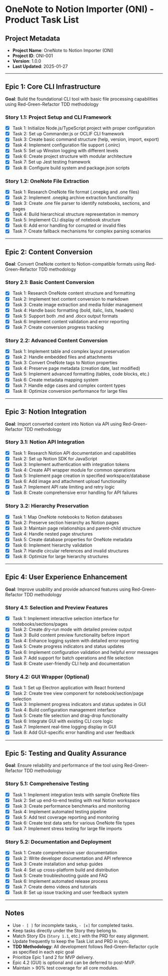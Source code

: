 # OneNote to Notion Importer (ONI) - Product Task List

## Project Metadata
- **Project Name**: OneNote to Notion Importer (ONI)
- **Project ID**: ONI-001
- **Version**: 1.0.0
- **Last Updated**: 2025-01-27

---

## Epic 1: Core CLI Infrastructure
**Goal**: Build the foundational CLI tool with basic file processing capabilities using Red-Green-Refactor TDD methodology

### Story 1.1: Project Setup and CLI Framework
- [x] Task 1: Initialize Node.js/TypeScript project with proper configuration
- [x] Task 2: Set up Commander.js or OCLIF CLI framework
- [x] Task 3: Create basic command structure (help, version, import, export)
- [x] Task 4: Implement configuration file support (.onirc)
- [x] Task 5: Set up Winston logging with different levels
- [x] Task 6: Create project structure with modular architecture
- [x] Task 7: Set up Jest testing framework
- [x] Task 8: Configure build system and package.json scripts

### Story 1.2: OneNote File Extraction
- [x] Task 1: Research OneNote file format (.onepkg and .one files)
- [x] Task 2: Implement .onepkg archive extraction functionality
- [x] Task 3: Create .one file parser to identify notebooks, sections, and pages
- [x] Task 4: Build hierarchical structure representation in memory
- [x] Task 5: Implement CLI display of notebook structure
- [x] Task 6: Add error handling for corrupted or invalid files
- [x] Task 7: Create fallback mechanisms for complex parsing scenarios

---

## Epic 2: Content Conversion
**Goal**: Convert OneNote content to Notion-compatible formats using Red-Green-Refactor TDD methodology

### Story 2.1: Basic Content Conversion
- [x] Task 1: Research OneNote content structure and formatting
- [x] Task 2: Implement text content conversion to markdown
- [x] Task 3: Create image extraction and media folder management
- [x] Task 4: Handle basic formatting (bold, italic, lists, headers)
- [x] Task 5: Support both .md and .docx output formats
- [x] Task 6: Implement content validation and error reporting
- [x] Task 7: Create conversion progress tracking

### Story 2.2: Advanced Content Conversion
- [x] Task 1: Implement table and complex layout preservation
- [x] Task 2: Handle embedded files and attachments
- [x] Task 3: Convert OneNote tags to Notion properties
- [x] Task 4: Preserve page metadata (creation date, last modified)
- [x] Task 5: Implement advanced formatting (tables, code blocks, etc.)
- [x] Task 6: Create metadata mapping system
- [x] Task 7: Handle edge cases and complex content types
- [x] Task 8: Optimize conversion performance for large files

---

## Epic 3: Notion Integration
**Goal**: Import converted content into Notion via API using Red-Green-Refactor TDD methodology

### Story 3.1: Notion API Integration
- [x] Task 1: Research Notion API documentation and capabilities
- [x] Task 2: Set up Notion SDK for JavaScript
- [x] Task 3: Implement authentication with integration tokens
- [x] Task 4: Create API wrapper module for common operations
- [x] Task 5: Implement page creation in specified workspace/database
- [x] Task 6: Add image and attachment upload functionality
- [x] Task 7: Implement API rate limiting and retry logic
- [x] Task 8: Create comprehensive error handling for API failures

### Story 3.2: Hierarchy Preservation
- [x] Task 1: Map OneNote notebooks to Notion databases
- [x] Task 2: Preserve section hierarchy as Notion pages
- [x] Task 3: Maintain page relationships and parent-child structure
- [x] Task 4: Handle nested page structures
- [x] Task 5: Create database properties for OneNote metadata
- [x] Task 6: Implement hierarchy validation
- [x] Task 7: Handle circular references and invalid structures
- [x] Task 8: Optimize for large hierarchy structures

---

## Epic 4: User Experience Enhancement
**Goal**: Improve usability and provide advanced features using Red-Green-Refactor TDD methodology

### Story 4.1: Selection and Preview Features
- [x] Task 1: Implement interactive selection interface for notebooks/sections/pages
- [x] Task 2: Create dry-run mode with detailed preview output
- [x] Task 3: Build content preview functionality before import
- [x] Task 4: Enhance logging system with detailed error reporting
- [x] Task 5: Create progress indicators and status updates
- [x] Task 6: Implement configuration validation and helpful error messages
- [x] Task 7: Add support for batch operations and file selection
- [x] Task 8: Create user-friendly CLI help and documentation

### Story 4.2: GUI Wrapper (Optional)
- [x] Task 1: Set up Electron application with React frontend
- [x] Task 2: Create tree view component for notebook/section/page selection
- [x] Task 3: Implement progress indicators and status updates in GUI
- [x] Task 4: Build configuration management interface
- [x] Task 5: Create file selection and drag-drop functionality
- [x] Task 6: Integrate GUI with existing CLI core logic
- [x] Task 7: Implement real-time logging display in GUI
- [x] Task 8: Add GUI-specific error handling and user feedback

---

## Epic 5: Testing and Quality Assurance
**Goal**: Ensure reliability and performance of the tool using Red-Green-Refactor TDD methodology

### Story 5.1: Comprehensive Testing
- [x] Task 1: Implement integration tests with sample OneNote files
- [x] Task 2: Set up end-to-end testing with real Notion workspace
- [x] Task 3: Create performance benchmarks and monitoring
- [x] Task 4: Implement automated testing pipeline
- [x] Task 5: Add test coverage reporting and monitoring
- [x] Task 6: Create test data sets for various OneNote file types
- [x] Task 7: Implement stress testing for large file imports

### Story 5.2: Documentation and Deployment
- [x] Task 1: Create comprehensive user documentation
- [x] Task 2: Write developer documentation and API reference
- [x] Task 3: Create installation and setup guides
- [x] Task 4: Set up cross-platform build and distribution
- [x] Task 5: Create troubleshooting guide and FAQ
- [x] Task 6: Implement automated release process
- [x] Task 7: Create demo videos and tutorials
- [x] Task 8: Set up issue tracking and user feedback system

---

## Notes
- Use `- [ ]` for incomplete tasks, `- [x]` for completed tasks.
- Keep tasks directly under the Story they belong to.
- Match Story IDs (`Story 1.1`, etc.) with the PRD for easy alignment.
- Update frequently to keep the Task List and PRD in sync.
- **TDD Methodology**: All development follows Red-Green-Refactor cycle as specified in each epic goal
- Prioritize Epic 1 and 2 for MVP delivery.
- Epic 4.2 (GUI) is optional and can be deferred to post-MVP.
- Maintain > 90% test coverage for all core modules.